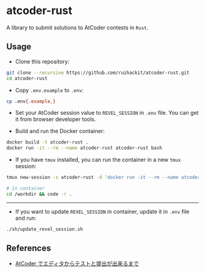 # atcoder-rust

A library to submit solutions to AtCoder contests in `Rust`.

## Usage

- Clone this repository:

```bash
git clone --recursive https://github.com/ruihackit/atcoder-rust.git
cd atcoder-rust
```

- Copy `.env.example` to `.env`:

```bash
cp .env{.example,}
```

- Set your AtCoder session value to `REVEL_SESSION` in `.env` file.
  You can get it from browser developer tools.

- Build and run the Docker container:

```bash
docker build -t atcoder-rust .
docker run -it --rm --name atcoder-rust atcoder-rust bash
```

- If you have `tmux` installed, you can run the container in a new `tmux` session:

```bash
tmux new-session -s atcoder-rust -d 'docker run -it --rm --name atcoder-rust atcoder-rust bash'
```

```bash
# In container
cd /workdir && code -r .
```

---

- If you want to update `REVEL_SESSION` in container, update it in `.env` file and run:

```bash
./sh/update_revel_session.sh
```

## References

- [AtCoder でエディタからテストと提出が出来るまで](https://zenn.dev/tooyya/articles/b22a84994e131e)
